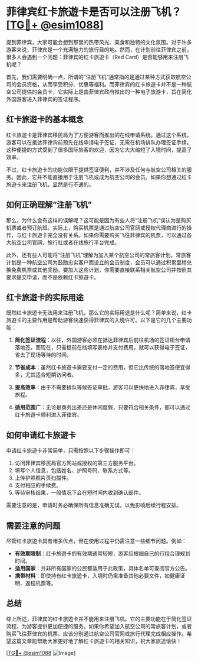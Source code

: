 # 菲律宾红卡旅遊卡是否可以注册飞机？[[TG💪+ @esim1088](https://t.me/s/esim1088)]

提到菲律宾，大家可能会想到那里的热带风光、美食和独特的文化氛围。对于许多游客来说，菲律宾是一个充满魅力的旅行目的地。然而，在计划前往菲律宾之前，很多人会遇到一个问题：菲律宾的红卡旅遊卡（Red Card）是否能够用来注册飞机呢？

首先，我们需要明确一点，所谓的“注册飞机”通常指的是通过某种方式获取航空公司的会员资格，从而享受积分、优惠等福利。而菲律宾的红卡旅遊卡并不是一种航空公司提供的会员卡，它实际上是由菲律宾政府推出的一种电子旅游卡，旨在简化外国游客进入菲律宾的签证程序。

## 红卡旅遊卡的基本概念

红卡旅遊卡是菲律宾移民局为了方便游客而推出的在线申请系统。通过这个系统，游客可以在抵达菲律宾前预先在线申请电子签证，无需在机场排队办理签证手续。这种便捷的方式受到了很多国际旅客的欢迎，因为它大大缩短了入境时间，提高了效率。

不过，红卡旅遊卡的功能仅限于提供签证便利，并不涉及任何与航空公司相关的服务。因此，它并不能直接用于注册飞机或成为航空公司的会员。如果你想通过红卡旅遊卡来注册飞机，显然是行不通的。

## 如何正确理解“注册飞机”

那么，为什么会有这样的误解呢？这可能是因为有些人将“注册飞机”误认为是购买机票或者预订航班。实际上，购买机票是通过航空公司官网或授权代理商进行的操作，与红卡旅遊卡完全没有关系。如果你需要购买飞往菲律宾的机票，可以通过各大航空公司官网、旅行社或者在线旅行平台完成。

此外，还有些人可能将“注册飞机”理解为加入某个航空公司的常旅客计划。常旅客计划是一种航空公司为鼓励忠实客户而设立的会员制度，会员可以通过积累里程兑换免费机票或其他奖励。要加入这些计划，你需要直接联系相关航空公司并按照其要求提交申请，而不是依赖红卡旅遊卡。

## 红卡旅遊卡的实际用途

既然红卡旅遊卡无法用来注册飞机，那么它的实际用途是什么呢？简单来说，红卡旅遊卡的主要作用是帮助游客快速获得菲律宾的入境许可。以下是它的几个主要功能：

1. **简化签证流程**：以往，外国游客必须在抵达菲律宾后前往机场的签证柜台申请落地签。而现在，只需提前在线填写表格并支付费用，就可以获得电子签证，省去了现场等待的时间。
   
2. **节省成本**：虽然红卡旅遊卡需要支付一定的费用，但它比传统的落地签便宜得多，尤其适合短期访问者。
   
3. **提高效率**：由于不需要排队等候签证审批，游客可以更快地进入菲律宾，享受旅程。

4. **适用范围广**：无论是商务出差还是休闲度假，只要符合相关条件，都可以通过红卡旅遊卡顺利进入菲律宾。

## 如何申请红卡旅遊卡

申请红卡旅遊卡非常简单，只需按照以下步骤操作即可：

1. 访问菲律宾移民局官方网站或授权的第三方服务平台。
2. 填写个人信息，包括姓名、护照号码、联系方式等。
3. 上传护照照片页扫描件。
4. 支付相应的手续费。
5. 等待审核结果，一般情况下会在短时间内收到确认邮件。

需要注意的是，申请时务必确保所有信息准确无误，以免影响后续行程安排。

## 需要注意的问题

尽管红卡旅遊卡具有诸多优点，但在使用过程中仍需注意一些细节问题。例如：

- **有效期限制**：红卡旅遊卡的有效期通常较短，游客应根据自己的行程合理规划时间。
- **适用国家**：并非所有国家的公民都适用于此政策，具体名单可查阅官方公告。
- **携带材料**：即使持有红卡旅遊卡，入境时仍需准备其他必要文件，如健康证明、返程机票等。

## 总结

综上所述，菲律宾的红卡旅遊卡并不能用来注册飞机。它的主要功能在于简化签证流程，为游客提供更加便捷的服务。如果你希望加入航空公司的常旅客计划，或者购买飞往菲律宾的机票，应该分别通过航空公司官网或旅行代理完成相应操作。希望这篇文章能帮助大家更好地了解红卡旅遊卡的相关知识，祝大家旅途愉快！

[[TG💪+ @esim1088](https://t.me/s/esim1088) ![Image](https://i.postimg.cc/4NQfJmqS/Snipaste-2025-05-13-00-14-12.png)]
